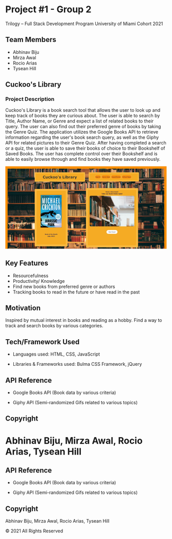 # Project #1 - Group 2

Trilogy – Full Stack Development Program University of Miami Cohort 2021

## Team Members

- Abhinav Biju
- Mirza Awal
- Rocio Arias
- Tysean Hill

## Cuckoo's Library

### Project Description

Cuckoo's Library is a book search tool that allows the user to look up and keep track of books they are curious about. The user is able to search by Title, Author Name, or Genre and expect a list of related books to their query. The user can also find out their preferred genre of books by taking the Genre Quiz. The application utilizes the Google Books API to retrieve information regarding the user's book search query, as well as the Giphy API for related pictures to their Genre Quiz. After having completed a search or a quiz, the user is able to save their books of choice to their Bookshelf of Saved Books. The user has complete control over their Bookshelf and is able to easily browse through and find books they have saved previously.

![Screenshot of Application](/Screen-Shot.JPG "Screenshot of Cuckoo's Library Site")

## Key Features

- Resourcefulness
- Productivity/ Knowledge
- Find new books from preferred genre or authors
- Tracking books to read in the future or have read in the past

## Motivation

Inspired by mutual interest in books and reading as a hobby. Find a way to track and search books by various categories.

## Tech/Framework Used

- Languages used:
HTML, CSS, JavaScript

- Libraries & Frameworks used:
Bulma CSS Framework, jQuery


## API Reference

- Google Books API (Book data by various criteria)

- Giphy API (Semi-randomized Gifs related to various topics)

## Copyright

Abhinav Biju, Mirza Awal, Rocio Arias, Tysean Hill
=======

## API Reference

- Google Books API (Book data by various criteria)

- Giphy API (Semi-randomized Gifs related to various topics)

## Copyright

Abhinav Biju, Mirza Awal, Rocio Arias, Tysean Hill

© 2021 All Rights Reserved

